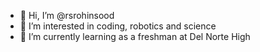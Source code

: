 - 👋 Hi, I’m @rsrohinsood
- 👀 I’m interested in coding, robotics and science
- 🌱 I’m currently learning as a freshman at Del Norte High

<!---
rsrohinsood/rsrohinsood is a ✨ special ✨ repository because its `README.md` (this file) appears on your GitHub profile.
You can click the Preview link to take a look at your changes.
--->
